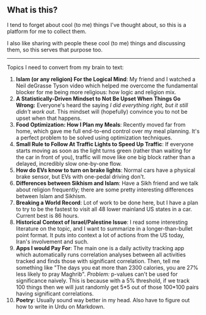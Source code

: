
## What is this?
I tend to forget about cool (to me) things I've thought about, so this is a platform for me to collect them.

I also like sharing with people these cool (to me) things and discussing them, so this serves that purpose too.

****

Topics I need to convert from my brain to text:
1. **Islam (or any religion) For the Logical Mind**: My friend and I watched a Neil deGrasse Tyson video which helped me overcome the fundamental blocker for me being more religious: how logic and religion mix.
2. **A Statistically-Driven Mindset to Not Be Upset When Things Go Wrong:** Everyone's heard the saying _I did everything right, but it still didn't work out_. This mindset will (hopefully) convince you to not be upset when that happens.
3. **Food Optimization: How I Plan my Meals**: Recently moved far from home, which gave me full end-to-end control over my meal planning. It's a perfect problem to be solved using optimization techniques.
4. **Small Rule to Follow At Traffic Lights to Speed Up Traffic**: If everyone starts moving as soon as the light turns green (rather than waiting for the car in front of you), traffic will move like one big block rather than a delayed, incredibly slow one-by-one flow.
5. **How do EVs know to turn on brake lights**: Normal cars have a physical brake sensor, but EVs with one-pedal driving don't.
6. **Differences between Sikhism and Islam**: Have a Sikh friend and we talk about religion frequently; there are some pretty interesting differences between Islam and Sikhism.
7. **Breaking a World Record**: Lot of work to be done here, but I have a plan to try to be the fastest to visit all 48 lower mainland US states in a car. Current best is 86 hours.
8. **Historical Context of Israel/Palestine Issue**: I read some interesting literature on the topic, and I want to summarize in a longer-than-bullet point format. It puts into context a lot of actions from the US today, Iran's involvement and such.
9. **Apps I would Pay For**: The main one is a daily activity tracking app which automatically runs correlation analyses between all activities tracked and finds those with significant correlation. Then, tell me something like "The days you eat more than 2300 calories, you  are 27% less likely to pray Maghrib". _Problem:_ p-values can't be used for significance naively. This is because with a 5% threshold, if we track 100 things then we will just randomly get 5\*5 out of those 100\*100 pairs having significant correlations.
10. **Poetry**: Usually sound way better in my head. Also have to figure out how to write in Urdu on Markdown.


